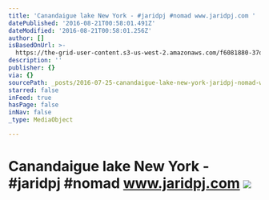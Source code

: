 ```yaml
---
title: 'Canandaigue lake New York - #jaridpj #nomad www.jaridpj.com '
datePublished: '2016-08-21T00:58:01.491Z'
dateModified: '2016-08-21T00:58:01.256Z'
author: []
isBasedOnUrl: >-
  https://the-grid-user-content.s3-us-west-2.amazonaws.com/f6081880-37d7-4ef6-a018-fff8f3295e09.jpg
description: ''
publisher: {}
via: {}
sourcePath: _posts/2016-07-25-canandaigue-lake-new-york-jaridpj-nomad-wwwjaridpjcom.md
starred: false
inFeed: true
hasPage: false
inNav: false
_type: MediaObject

---
```

# Canandaigue lake New York - \#jaridpj \#nomad www.jaridpj.com ![](https://the-grid-user-content.s3-us-west-2.amazonaws.com/f6081880-37d7-4ef6-a018-fff8f3295e09.jpg)